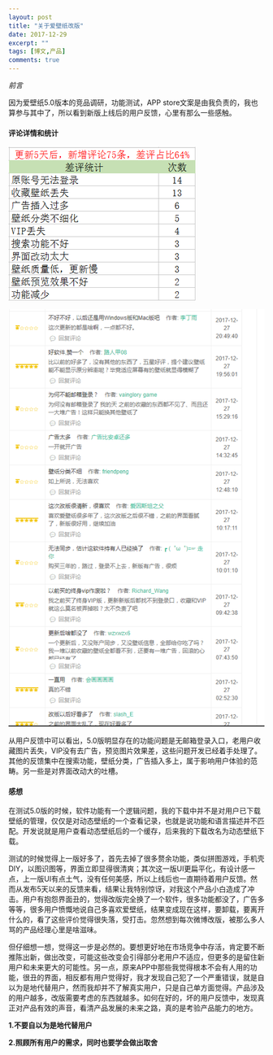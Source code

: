 ```yaml
---
layout: post
title: "关于爱壁纸改版"
date: 2017-12-29
excerpt: ""
tags: [博文,产品]
comments: true
---
```


*前言*

因为爱壁纸5.0版本的竞品调研，功能测试，APP store文案是由我负责的，我也算参与其中了，所以看到新版上线后的用户反馈，心里有那么一些感触。

#### 评论详情和统计

![爱壁纸改版评论统计](../assets/img/post-img/关于爱壁纸改版/爱壁纸改版评论统计.png)

![爱壁纸改版评论详情](../assets/img/post-img/关于爱壁纸改版/爱壁纸评论详情页.png)

从用户反馈中可以看出，5.0版明显存在的功能问题是无邮箱登录入口，老用户收藏图片丢失，VIP没有去广告，预览图片效果差，这些问题开发已经着手处理了。其他的反馈集中在搜索功能，壁纸分类，广告插入多上，属于影响用户体验的范畴。另一些是对界面改动大的吐槽。

#### 感想

在测试5.0版的时候，软件功能有一个逻辑问题，我的下载中并不是对用户已下载壁纸的管理，仅仅是对动态壁纸的一个查看记录，也就是说功能和语言描述并不匹配。开发说就是用户查看动态壁纸后的一个缓存，后来我的下载改名为动态壁纸下载。

测试的时候觉得上一版好多了，首先去掉了很多赘余功能，类似拼图游戏，手机壳DIY，以图识图等，界面立即显得很清爽；其次这一版UI更扁平化，有设计感一点，上一版UI有点土气，没有任何美感，所以上线后也一直期待着用户反馈。然而从发布5天以来的反馈来看，结果让我特别惊讶，对我这个产品小白造成了冲击。用户有抱怨界面丑的，觉得改版完全换了一个软件，很多功能都没了，广告多等等，很多用户愤慨地说自己多喜欢爱壁纸，结果变成现在这样，要卸载，要离开什么的，看了这些评价觉得很失落，受打击。忽然想到每次微博改版，被那么多人骂的产品经理心里是啥滋味。

但仔细想一想，觉得这一步是必然的。要想更好地在市场竞争中存活，肯定要不断推陈出新，做出改变，可能这些改变会引得部分老用户不适应，但更多的是留住新用户和未来更大的可能性。另一点，原来APP中那些我觉得根本不会有人用的功能，很丑的界面，相反都有用户觉得好，我才发现自己犯了一个严重错误，就是自以为是地代替用户，然而我却并不了解真实用户，只是自己单方面觉得。产品涉及的用户越多，改版需要考虑的东西就越多。如何在好的，坏的用户反馈中，发现真正对产品有效的声音，看清产品发展的未来之路，真的是考验产品能力的地方。

**1.不要自以为是地代替用户**

**2.照顾所有用户的需求，同时也要学会做出取舍**













